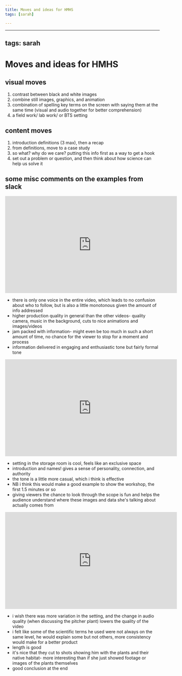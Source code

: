 ```yaml
---
title: Moves and ideas for HMHS
tags: [sarah]

---
```


---
tags: sarah
---
# Moves and ideas for HMHS
## visual moves
1. contrast between black and white images 
2. combine still images, graphics, and animation
3. combination of spelling key terms on the screen with saying them at the same time (visual and audio together for better comprehension)
4. a field work/ lab work/ or BTS setting 

## content moves
1. introduction definitions (3 max), then a recap
2. from definitions, move to a case study 
3. so what? why do we care? putting this info first as a way to get a hook 
4. set out a problem or question, and then think about how science can help us solve it 

## some misc comments on the examples from slack 
<iframe width="560" height="315" src="https://www.youtube.com/embed/i3o72xseBC8" title="YouTube video player" frameborder="0" allow="accelerometer; autoplay; clipboard-write; encrypted-media; gyroscope; picture-in-picture; web-share" allowfullscreen></iframe>

*  there is only one voice in the entire video, which leads to no confusion about who to follow, but is also a little monotonous given the amount of info addressed 
*  higher production quality in general than the other videos- quality camera, music in the background, cuts to nice animations and images/videos
*  jam packed with information- might even be too much in such a short amount of time, no chance for the viewer to stop for a moment and process
*  information delivered in engaging and enthusiastic tone but fairly formal tone


<iframe width="560" height="315" src="https://www.youtube.com/embed/-PdUs787qA4" title="YouTube video player" frameborder="0" allow="accelerometer; autoplay; clipboard-write; encrypted-media; gyroscope; picture-in-picture; web-share" allowfullscreen></iframe>

* setting in the storage room is cool, feels like an exclusive space
* introduction and names! gives a sense of personality, connection, and authority 
* the tone is a little more casual, which i think is effective 
* NB i think this would make a good example to show the workshop, the first 1.5 minutes or so 
* giving viewers the chance to look through the scope is fun and helps the audience understand where these images and data she's talking about actually comes from

<iframe width="560" height="315" src="https://www.youtube.com/embed/69JjhxvjJc4" title="YouTube video player" frameborder="0" allow="accelerometer; autoplay; clipboard-write; encrypted-media; gyroscope; picture-in-picture; web-share" allowfullscreen></iframe>

* i wish there was more variation in the setting, and the change in audio quality (when discussing the pitcher plant) lowers the quality of the video 
* i felt like some of the scientific terms he used were not always on the same level, he would explain some but not others, more consistency would make for a better product
* length is good
* it's nice that they cut to shots showing him with the plants and their native habitat- more interesting than if she just showed footage or images of the plants themselves
* good conclusion at the end   